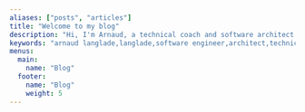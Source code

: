 ```yaml
---
aliases: ["posts", "articles"]
title: "Welcome to my blog"
description: "Hi, I'm Arnaud, a technical coach and software architect. I love sharing my knowledge on software engineering, covering everything from architectural design patterns to software testing and various methodologies. I aim to make these complex topics more understandable and interesting for everyone."
keywords: "arnaud langlade,langlade,software engineer,architect,technical coach,software,oop,blog,tdd,bdd,ddd,event storming,example mapping,arnolanglade,hexagonal architecture,event sourcing,unit test"
menus:
  main:
    name: "Blog"
  footer:
    name: "Blog"
    weight: 5
---
```

